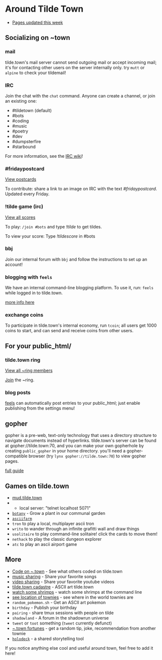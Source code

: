 Around Tilde Town
=================

- [Pages updated this week](/~ags/updated.html)

## Socializing on ~town

### mail

tilde.town's mail server cannot send outgoing mail or accept incoming mail;
it's for contacting other users on the server internally only. try `mutt` or
`alpine` to check your tildemail!

### IRC

Join the chat with the `chat` command. Anyone can create a channel, or join an existing one:

- &#35;tildetown (default)
- &#35;bots
- &#35;coding
- &#35;music
- &#35;poetry
- &#35;dev
- &#35;dumpsterfire
- &#35;starbound

For more information, see the [IRC wiki](irc.html)!

### #fridaypostcard
[View postcards](/~jumblesale/fp.html)

To contribute: share a link to an image on IRC with the text _#fridaypostcard_. Updated every Friday.

### !tilde game (irc)
[View all scores](/~bear/tildescores.html)

To play: `/join #bots` and type _!tilde_ to get tildes.

To view your score: Type _!tildescore_ in #bots

### bbj

Join our internal forum with `bbj` and follow the instructions to set up an account!

### blogging with `feels`

We have an internal command-line blogging platform. To use it, run:
`feels` while logged in to tilde.town.

[more info here](/~endorphant/ttbp)

### exchange coins

To participate in tilde.town's internal economy, run `tcoin`; all users get
1000 coins to start, and can send and receive coins from other users.

## For your public\_html/

### tilde.town ring
[View all ~ring members](/~um/tilde_ring/members.html)

[Join](/~um/tilde_ring/join.html) the ~ring.

### blog posts

[feels](/~endorphant/ttbp) can automatically post entries to
your public_html; just enable publishing from the settings menu!

## gopher

gopher is a pre-web, text-only technology that uses a directory structure to
navigate documents instead of hyperlinks. tilde.town's server can be found at
gopher://tilde.town:70, and you can make your own gopherhole by creating
`public_gopher` in your home directory. you'll need a gopher-compatible browser
(try `lynx gopher://tilde.town:70`) to view gopher pages.

[full guide](gopher.html)

## Games on tilde.town

- [mud.tilde.town](http://github.com/selfsame/mud.tilde.town)
- - local server: "telnet localhost 5071"
- [`botany`](https://github.com/jifunks/botany) - Grow a plant in our communal garden
- [`asciifarm`](https://github.com/jmdejong/asciifarm)
- `tron` to play a local, multiplayer ascii tron
- `writo` to wander through an infinite grafitti wall and draw things
- `usolitaire` to play command-line solitaire! click the cards to move them!
- `nethack` to play the classic dungeon explorer
- `atc` to play an ascii airport game

## More

- [Code on ~.town](/~bear/code.html) - See what others coded on tilde.town
- [music sharing](/~desvox/music.html) - Share your favorite songs
- [video sharing](/~resir014/tildetv/) - Share your favorite youtube videos
- [tilde.town cadastre](/~troido/cadastre) - ASCII art tilde.town
- [watch some shrimps](/~owenversteeg) - watch some shrimps at the command
  line
- [see location of townies](/~bear/where.html) - see where in the world
  townies are
- `random_pokemon.sh` - Get an ASCII art pokemon
- `birthday` - Publish your birthday
- `pairing` - share tmux sessions with people on tilde
- `shadowland` - A forum in the shadowrun universe
- `tweet` or `toot` something (`tweet` currently defunct)
- [~.town fortunes](/~random/tilde-fortune) - get a random tip, joke, recommendation from another townie
- [`holodeck`](/~ne1/code.html) - a shared storytelling tool

If you notice anything else cool and useful around town, feel free to add it here!
